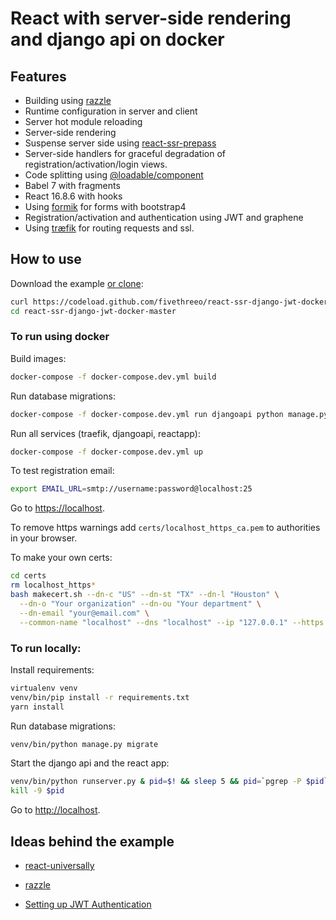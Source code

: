 # React with server-side rendering and django api on docker

## Features

* Building using [razzle][razzle]
* Runtime configuration in server and client
* Server hot module reloading
* Server-side rendering
* Suspense server side using [react-ssr-prepass][react-ssr-prepass]
* Server-side handlers for graceful degradation of registration/activation/login views.  
* Code splitting using [@loadable/component][@loadable/component]
* Babel 7 with fragments
* React 16.8.6 with hooks
* Using [formik][formik] for forms with bootstrap4
* Registration/activation and authentication using JWT and graphene
* Using [træfik][træfik] for routing requests and ssl.

## How to use

Download the example [or clone](https://github.com/fivethreeo/react-ssr-django-jwt-docker.git):

```bash
curl https://codeload.github.com/fivethreeo/react-ssr-django-jwt-docker/tar.gz/master | tar -xz react-ssr-django-jwt-docker-master
cd react-ssr-django-jwt-docker-master
```

### To run using docker

Build images:

```bash
docker-compose -f docker-compose.dev.yml build
```

Run database migrations:

```bash
docker-compose -f docker-compose.dev.yml run djangoapi python manage.py migrate
```

Run all services (traefik, djangoapi, reactapp):

```bash
docker-compose -f docker-compose.dev.yml up
```

To test registration email:

```bash
export EMAIL_URL=smtp://username:password@localhost:25
```

Go to [https://localhost](https://localhost).

To remove https warnings add `certs/localhost_https_ca.pem` to authorities in your browser.

To make your own certs:

```bash
cd certs
rm localhost_https*
bash makecert.sh --dn-c "US" --dn-st "TX" --dn-l "Houston" \
  --dn-o "Your organization" --dn-ou "Your department" \
  --dn-email "your@email.com" \
  --common-name "localhost" --dns "localhost" --ip "127.0.0.1" --https
```

### To run locally:

Install requirements:

```bash
virtualenv venv
venv/bin/pip install -r requirements.txt
yarn install
```

Run database migrations:

```bash
venv/bin/python manage.py migrate
```

Start the django api and the react app:

```bash
venv/bin/python runserver.py & pid=$! && sleep 5 && pid=`pgrep -P $pid` && yarn start
kill -9 $pid
```

Go to [http://localhost](http://localhost).

## Ideas behind the example

* [react-universally][react-universally]
* [razzle][razzle]
* [Setting up JWT Authentication][JWT A]

  [react-universally]: <https://github.com/ctrlplusb/react-universally>
  [razzle]: <https://github.com/jaredpalmer/razzle>
  [JWT A]: <https://thinkster.io/tutorials/django-json-api/authentication>
  [@loadable/component]: <https://github.com/smooth-code/loadable-components#readme>
  [react-ssr-prepass]: <https://github.com/FormidableLabs/react-ssr-prepass>
  [træfik]: <https://traefik.io/>
  [formik]: <https://github.com/jaredpalmer/formik>
